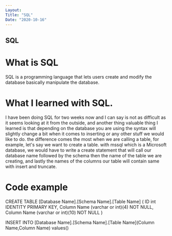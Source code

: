 ```yaml
---
Layout:
Title: "SQL"
Date: "2020-10-16"
---
```



## SQL

# What is SQL
SQL  is a programming language that lets users create and modify the database basically manipulate the database.

#  What I learned with SQL.
I have been doing SQL for two weeks now and I can say is not as difficult as it seems looking at it from the outside, and another thing valuable thing I learned is that depending on the database you are using the syntax will slightly change a bit when it comes to inserting or any other stuff we would like to do.
the difference comes the most when we are calling a table, for example, let's say we want to create a table.
with mssql which is a Microsoft database, we would have to write a create statement that will call our database name followed by the schema then the name of the table we are creating, and lastly the names of the columns our table will contain same with insert and truncate.

# Code example 
CREATE TABLE [Database Name].[Schema Name].[Table Name]
(   ID int IDENTITY PRIMARY KEY,
    Column Name (varchar or int)(4) NOT NULL,
    Column Name (varchar or int)(10) NOT NULL
)

INSERT INTO [Database Name].[Schema Name].[Table Name](Column Name,Column Name) values() 
